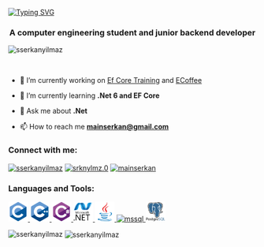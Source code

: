 [![Typing SVG](https://readme-typing-svg.herokuapp.com?font=Fira+Code&pause=1000&width=435&lines=Hi+%2C+I'm+Serkan+Y%C4%B1lmaz)](https://git.io/typing-svg)
<h3 align="center">A computer engineering student and junior backend developer</h3>

<p align="left"> <img src="https://komarev.com/ghpvc/?username=sserkanyilmaz&label=Profile%20views&color=0e75b6&style=flat" alt="sserkanyilmaz" /> </p>

<p align="left"> <a href="https://twitter.com/" target="blank"><img src="https://img.shields.io/twitter/follow/?logo=twitter&style=for-the-badge" alt="" /></a> </p>

- 🔭 I’m currently working on [Ef Core Training](https://github.com/sserkanyilmaz/EFCoreTraining) and [ECoffee](https://github.com/sserkanyilmaz/ECoffee)

- 🌱 I’m currently learning **.Net 6 and EF Core**

- 💬 Ask me about **.Net**

- 📫 How to reach me **mainserkan@gmail.com**

<h3 align="left">Connect with me:</h3>
<p align="left">
<a href="https://linkedin.com/in/sserkanyilmaz" target="blank"><img align="center" src="https://raw.githubusercontent.com/rahuldkjain/github-profile-readme-generator/master/src/images/icons/Social/linked-in-alt.svg" alt="sserkanyilmaz" height="30" width="40" /></a>
<a href="https://instagram.com/srknylmz.0" target="blank"><img align="center" src="https://raw.githubusercontent.com/rahuldkjain/github-profile-readme-generator/master/src/images/icons/Social/instagram.svg" alt="srknylmz.0" height="30" width="40" /></a>
<a href="https://www.hackerrank.com/mainserkan" target="blank"><img align="center" src="https://raw.githubusercontent.com/rahuldkjain/github-profile-readme-generator/master/src/images/icons/Social/hackerrank.svg" alt="mainserkan" height="30" width="40" /></a>
</p>

<h3 align="left">Languages and Tools:</h3>
<p align="left"> <a href="https://www.cprogramming.com/" target="_blank" rel="noreferrer"> <img src="https://raw.githubusercontent.com/devicons/devicon/master/icons/c/c-original.svg" alt="c" width="40" height="40"/> </a> <a href="https://www.w3schools.com/cpp/" target="_blank" rel="noreferrer"> <img src="https://raw.githubusercontent.com/devicons/devicon/master/icons/cplusplus/cplusplus-original.svg" alt="cplusplus" width="40" height="40"/> </a> <a href="https://www.w3schools.com/cs/" target="_blank" rel="noreferrer"> <img src="https://raw.githubusercontent.com/devicons/devicon/master/icons/csharp/csharp-original.svg" alt="csharp" width="40" height="40"/> </a> <a href="https://dotnet.microsoft.com/" target="_blank" rel="noreferrer"> <img src="https://raw.githubusercontent.com/devicons/devicon/master/icons/dot-net/dot-net-original-wordmark.svg" alt="dotnet" width="40" height="40"/> </a> <a href="https://www.java.com" target="_blank" rel="noreferrer"> <img src="https://raw.githubusercontent.com/devicons/devicon/master/icons/java/java-original.svg" alt="java" width="40" height="40"/> </a> <a href="https://www.microsoft.com/en-us/sql-server" target="_blank" rel="noreferrer"> <img src="https://www.svgrepo.com/show/303229/microsoft-sql-server-logo.svg" alt="mssql" width="40" height="40"/> </a> <a href="https://www.postgresql.org" target="_blank" rel="noreferrer"> <img src="https://raw.githubusercontent.com/devicons/devicon/master/icons/postgresql/postgresql-original-wordmark.svg" alt="postgresql" width="40" height="40"/> </a> </p>

<p><img align="left" src="https://github-readme-stats.vercel.app/api/top-langs?username=sserkanyilmaz&show_icons=true&locale=en&layout=compact" alt="sserkanyilmaz" /></p>

<p>&nbsp;<img align="center" src="https://github-readme-stats.vercel.app/api?username=sserkanyilmaz&show_icons=true&locale=en" alt="sserkanyilmaz" /></p
